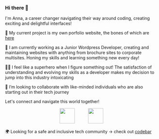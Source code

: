 ### Hi there 👋

I'm Anna, a career changer navigating their way around coding, creating exciting and delightful interfaces! 

🔭 My current project is my own porfolio website, the bones of which are [here](https://annawerno.co.uk)

🌱 I am currently working as a Junior Wordpress Developer, creating and maintaining websites with anything from brochure sites to corporate multisites.  Honing my skills and learning something new every day!

🦸‍♀️ I feel like a superhero when I figure something out! The satisfaction of understanding and evolving my skills as a developer makes my decision to jump into this industry intoxicating

👯 I’m looking to collaborate with like-minded individuals who are also starting out in their tech journey

Let's connect and navigate this world together!

<div align="center">

[<img src="https://user-images.githubusercontent.com/117635655/235433156-a2d4a08f-cd59-4cca-ad87-fb5854f35d47.png" width="50"/>](https://www.linkedin.com/in/annawerno/) &nbsp; &nbsp; &nbsp; &nbsp; &nbsp;
[<img src="https://user-images.githubusercontent.com/117635655/235433477-a19420a5-a351-4e55-81ae-c1b8886ae6ba.png" width="50"/>](https://twitter.com/annawerno_dev) 

</div>


🌍 Looking for a safe and inclusive tech community -> check out [codebar](https://codebar.io/)

<!--
**annawerno/annawerno** is a ✨ _special_ ✨ repository because its `README.md` (this file) appears on your GitHub profile.

Here are some ideas to get you started:

- 🔭 I’m currently working on ...
- 🌱 I’m currently learning ...
- 👯 I’m looking to collaborate on ...
- 🤔 I’m looking for help with ...
- 💬 Ask me about ...
- 📫 How to reach me: ...
- 😄 Pronouns: ...
- ⚡ Fun fact: ...
-->
